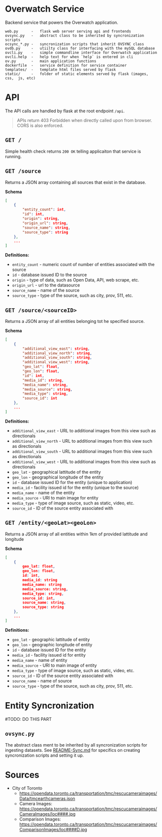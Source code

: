 # Overwatch Service
Backend service that powers the Overwatch application.

```
web.py      -   flask web server serving api and frontends
ovsync.py   -   abstract class to be inherited by syncronization scripts
ocsync_*.py -   syncronization scripts that inherit OVSYNC class
ovdb.py     -   utiilty class for interfacing with the mySQL database
ovcli.py    -   simple commandline interface for Overwatch application
ovcli.help  -   help text for when `help` is entered in cli
ov.py       -   main application functions
dockerfile  -   service definition for service container
templates/  -   template html files served by flask
static/     -   folder of static elements served by flask (images, css,  js, etc)

```

# API
The API calls are handled by flask at the root endpoint `/api`.

> APIs return 403 Forbidden when directly called upon from browser. CORS is also enforced.

## `GET /`
Simple health check returns `200 OK` telling applicaiton that service is running.

## `GET /source`
Returns a JSON array containing all sources that exist in the database.

**Schema**
```json
[
    {
        "entity_count": int,
        "id": int,
        "origin": string,
        "origin_url": string,
        "source_name": string,
        "source_type": string
    },
    ...
]
```
**Definitions:**
- `entity_count` - numeric count of number of entities associated with the source
- `id` - database issued ID to the source
- `origin` - type of data, such as Open Data, API, web scrape, etc.
- `origin_url` - url to the datasource
- `source_name` - name of the source
- `source_type` - type of the source, such as city, prov, 511, etc.

## `GET /source/<sourceID>`
Returns a JSON array of all entities belonging tot he specified source.

**Schema**
```json
[
    {
        "additional_view_east": string,
        "additional_view_north": string,
        "additional_view_south": string,
        "additional_view_west": string,
        "geo_lat": float,
        "geo_lon": float,
        "id": int,
        "media_id": string,
        "media_name": string,
        "media_source": string,
        "media_type": string,
        "source_id": int
    },
    ...
]

```
**Definitions:**
- `additional_view_east` - URL to additional images from this view such as directionals
- `additional_view_north` - URL to additional images from this view such as directionals
- `additional_view_south` - URL to additional images from this view such as directionals
- `additional_view_west` - URL to additional images from this view such as directionals
- `geo_lat` - geographical lattitude of the entity
- `geo_lon` - geographical longitude of the entity
- `id` - database issued ID for the entity (unique to application)
- `media_id` - facility issued id for the entity (unique to the source)
- `media_name` - name of the entity
- `media_source` - URI to main image for entity
- `media_type` - type of image source, such as static, video, etc.
- `source_id` - ID of the source entity associated with

## `GET /entity/<geoLat><geoLon>`
Returns a JSON array of all entities within 1km of provided lattitude and longitude

**Schema**
```json
[
    {
        geo_lat: float,
        geo_lon: float,
        id: int,
        media_id: string
        media_name: string
        media_source: string,
        media_type: string,
        source_id: int,
        source_name: string,
        source_type: string
    },
    ...
]
```
**Definitions:**
- `geo_lat` - geographic lattitude of entity
- `geo_lon` - geographic longitude of entity
- `id` - database issued ID for the entity
- `media_id` - facility issued id for entity
- `media_name` - name of entity
- `media_source` - URI to main image of entity
- `media_type` - type of image source, such as static, video, etc.
- `source_id` - ID of the source entity associated with
- `source_name` - name of source
- `source_type` - type of the source, such as city, prov, 511, etc.

# Entity Syncronization
#TODO: DO THIS PART
## `ovsync.py`
The abstract class ment to be inherited by all syncronization scripts for ingesting datasets.
See [README-Sync.md](README-Sync.md) for specifics on creating syncronization scripts and setting it up.


# Sources
- City of Toronto
    - https://opendata.toronto.ca/transportation/tmc/rescucameraimages/Data/tmcearthcameras.json
    - Camera Images: https://opendata.toronto.ca/transportation/tmc/rescucameraimages/CameraImages/loc####.jpg
    - Comparison Images: https://opendata.toronto.ca/transportation/tmc/rescucameraimages/ComparisonImages/loc####D.jpg